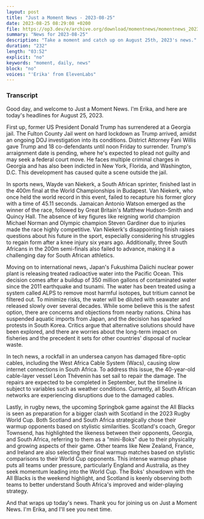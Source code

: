 ```yaml
---
layout: post
title: "Just a Moment News - 2023-08-25"
date: 2023-08-25 08:29:08 +0200
file: https://op3.dev/e/archive.org/download/momentnews/momentnews_2023-08-25.mp3
summary: "News for 2023-08-25"
description: "Take a moment and catch up on August 25th, 2023's news."
duration: "232"
length: "03:52"
explicit: "no"
keywords: "moment, daily, news"
block: "no"
voices: "'Erika' from ElevenLabs"
---
```


### Transcript

Good day, and welcome to Just a Moment News. I'm Erika, and here are today's headlines for August 25, 2023.

First up, former US President Donald Trump has surrendered at a Georgia jail. The Fulton County Jail went on hard lockdown as Trump arrived, amidst an ongoing DOJ investigation into its conditions. District Attorney Fani Willis gave Trump and 18 co-defendants until noon Friday to surrender. Trump's arraignment date is pending, where he's expected to plead not guilty and may seek a federal court move. He faces multiple criminal charges in Georgia and has also been indicted in New York, Florida, and Washington, D.C. This development has caused quite a scene outside the jail.

In sports news, Wayde van Niekerk, a South African sprinter, finished last in the 400m final at the World Championships in Budapest. Van Niekerk, who once held the world record in this event, failed to recapture his former glory with a time of 45.11 seconds. Jamaican Antonio Watson emerged as the winner of the race, followed by Great Britain's Matthew Hudson-Smith and Quincy Hall. The absence of key figures like reigning world champion Michael Norman and Olympic champion Steven Gardiner due to injuries made the race highly competitive. Van Niekerk's disappointing finish raises questions about his future in the sport, especially considering his struggles to regain form after a knee injury six years ago. Additionally, three South Africans in the 200m semi-finals also failed to advance, making it a challenging day for South African athletics.

Moving on to international news, Japan's Fukushima Daiichi nuclear power plant is releasing treated radioactive water into the Pacific Ocean. This decision comes after a buildup of 350 million gallons of contaminated water since the 2011 earthquake and tsunami. The water has been treated using a system called ALPS to remove most harmful isotopes, but tritium cannot be filtered out. To minimize risks, the water will be diluted with seawater and released slowly over several decades. While some believe this is the safest option, there are concerns and objections from nearby nations. China has suspended aquatic imports from Japan, and the decision has sparked protests in South Korea. Critics argue that alternative solutions should have been explored, and there are worries about the long-term impact on fisheries and the precedent it sets for other countries' disposal of nuclear waste.

In tech news, a rockfall in an undersea canyon has damaged fibre-optic cables, including the West Africa Cable System (Wacs), causing slow internet connections in South Africa. To address this issue, the 40-year-old cable-layer vessel Léon Thévenin has set sail to repair the damage. The repairs are expected to be completed in September, but the timeline is subject to variables such as weather conditions. Currently, all South African networks are experiencing disruptions due to the damaged cables.

Lastly, in rugby news, the upcoming Springbok game against the All Blacks is seen as preparation for a bigger clash with Scotland in the 2023 Rugby World Cup. Both Scotland and South Africa strategically chose their warmup opponents based on stylistic similarities. Scotland's coach, Gregor Townsend, has highlighted the likeness between their opponents, Georgia, and South Africa, referring to them as a "mini-Boks" due to their physicality and growing aspects of their game. Other teams like New Zealand, France, and Ireland are also selecting their final warmup matches based on stylistic comparisons to their World Cup opponents. This intense warmup phase puts all teams under pressure, particularly England and Australia, as they seek momentum leading into the World Cup. The Boks' showdown with the All Blacks is the weekend highlight, and Scotland is keenly observing both teams to better understand South Africa's improved and wider-playing strategy.

And that wraps up today's news. Thank you for joining us on Just a Moment News. I'm Erika, and I'll see you next time.
